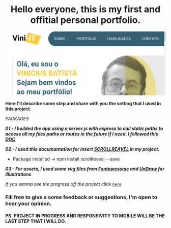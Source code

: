 <h1 align="center">Hello everyone, this is my first and offitial personal portfolio.</h1>

![Design preview](./public/images/port-git.png)

**Here I'll describe some step and share with you the setting that I used in this project.**

*PACKAGES*

***01 - I builded the app using a server.js with express to call static paths to access all my files paths or routes in the future If I need. I followed this <a href="https://expressjs.com/pt-br/starter/static-files.html" target="_blank">DOC</a>***

***02 - I used this documantation for insert [SCROLLREAVEL](https://scrollrevealjs.org/guide/hello-world.html) in my project.***
- Package installed -> npm install scrollreveal --save


***03 - For assets, I used some svg files from <a href="https://fontawesome.com/" target="_blank">Fontawesome</a> and <a href="https://undraw.co/illustrations" target="_blank">UnDraw</a> for illustrations***

*If you wanna see the progress off the project click <a href="http://vini-it-portfolio.vercel.app/" target="_blank" rel="noopener noreferrer">``here``</a>*

### Fill free to give a some feedback or suggestions, I'm open to hear your opinion.

#### PS: PROJECT IN PROGRESS AND RESPONSIVITY TO MOBILE WILL BE THE LAST STEP THAT I WILL DO.
